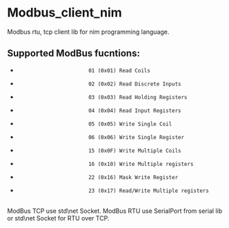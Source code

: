 # Modbus_client_nim
Modbus rtu, tcp client lib for nim programming language.
## Supported ModBus fucntions: 
-                            01 (0x01) Read Coils
-                            02 (0x02) Read Discrete Inputs
-                            03 (0x03) Read Holding Registers
-                            04 (0x04) Read Input Registers
-                            05 (0x05) Write Single Coil
-                            06 (0x06) Write Single Register
-                            15 (0x0F) Write Multiple Coils
-                            16 (0x10) Write Multiple registers
-                            22 (0x16) Mask Write Register
-                            23 (0x17) Read/Write Multiple registers
<br>
ModBus TCP use std\net Socket. ModBus RTU use SerialPort from serial lib or std\net Socket for RTU over TCP.


